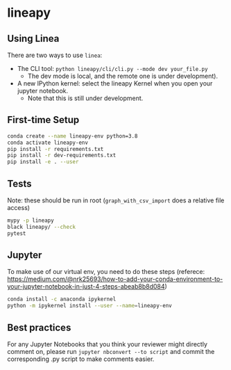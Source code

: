 # lineapy

## Using Linea

There are two ways to use `linea`:
* The CLI tool: `python lineapy/cli/cli.py --mode dev your_file.py`
    * The dev mode is local, and the remote one is under development).
* A new IPython kernel: select the lineapy Kernel when you open your jupyter notebook. 
    * Note that this is still under development.

## First-time Setup

```bash
conda create --name lineapy-env python=3.8
conda activate lineapy-env
pip install -r requirements.txt
pip install -r dev-requirements.txt
pip install -e . --user
```

## Tests
Note: these should be run in root (``graph_with_csv_import`` does a relative file access)
```bash
mypy -p lineapy
black lineapy/ --check
pytest
```

## Jupyter

To make use of our virtual env, you need to do these steps (referece: https://medium.com/@nrk25693/how-to-add-your-conda-environment-to-your-jupyter-notebook-in-just-4-steps-abeab8b8d084)

```bash
conda install -c anaconda ipykernel 
python -m ipykernel install --user --name=lineapy-env
```
## Best practices

For any Jupyter Notebooks that you think your reviewer might directly comment on,
please run `jupyter nbconvert --to script` and commit the corresponding .py script to make comments easier.
